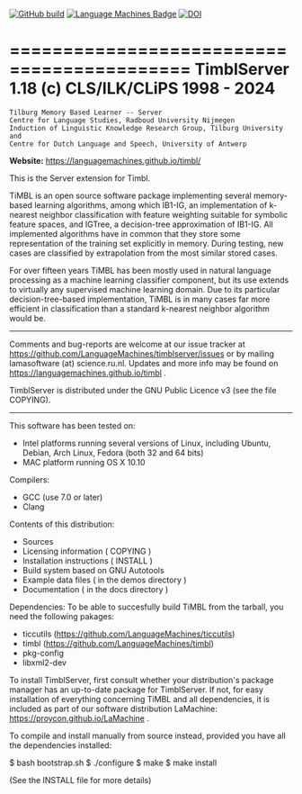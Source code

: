 [![GitHub build](https://github.com/LanguageMachines/timblserver/actions/workflows/timblserver.yml/badge.svg?branch=master)](https://github.com/LanguageMachines/timblserver/actions/)
[![Language Machines Badge](http://applejack.science.ru.nl/lamabadge.php/timblserver)](http://applejack.science.ru.nl/languagemachines/
)
[![DOI](https://zenodo.org/badge/20526237.svg)](https://zenodo.org/badge/latestdoi/20526237)

===========================================
TimblServer 1.18 (c) CLS/ILK/CLiPS 1998 - 2024
===========================================

    Tilburg Memory Based Learner -- Server
    Centre for Language Studies, Radboud University Nijmegen
    Induction of Linguistic Knowledge Research Group, Tilburg University and
    Centre for Dutch Language and Speech, University of Antwerp


**Website:** https://languagemachines.github.io/timbl/


This is the Server extension for Timbl.

TiMBL is an open source software package implementing several memory-based
learning algorithms, among which IB1-IG, an implementation of k-nearest
neighbor classification with feature weighting suitable for symbolic feature
spaces, and IGTree, a decision-tree approximation of IB1-IG. All implemented
algorithms have in common that they store some representation of the training
set explicitly in memory. During testing, new cases are classified by
extrapolation from the most similar stored cases.

For over fifteen years TiMBL has been mostly used in natural language
processing as a machine learning classifier component, but its use extends to
virtually any supervised machine learning domain. Due to its particular
decision-tree-based implementation, TiMBL is in many cases far more efficient
in classification than a standard k-nearest neighbor algorithm would be.


-----------------------------------------------------------------------

Comments and bug-reports are welcome at our issue tracker at
https://github.com/LanguageMachines/timblserver/issues or by mailing
lamasoftware (at) science.ru.nl.
Updates and more info may be found on https://languagemachines.github.io/timbl .

TimblServer is distributed under the GNU Public Licence v3
  (see the file COPYING).

-----------------------------------------------------------------------

This software has been tested on:
- Intel platforms running several versions of Linux, including Ubuntu, Debian,
  Arch Linux, Fedora (both 32 and 64 bits)
- MAC platform running OS X 10.10

Compilers:
 - GCC (use 7.0 or later)
 - Clang

Contents of this distribution:
- Sources
- Licensing information ( COPYING )
- Installation instructions ( INSTALL )
- Build system based on GNU Autotools
- Example data files ( in the demos directory )
- Documentation ( in the docs directory )

Dependencies:
To be able to succesfully build TiMBL from the tarball, you need the
following pakages:
- ticcutils (https://github.com/LanguageMachines/ticcutils)
- timbl (https://github.com/LanguageMachines/timbl)
- pkg-config
- libxml2-dev


To install TimblServer, first consult whether your distribution's package manager has an up-to-date package for TimblServer.
If not, for easy installation of everything concerning TiMBL and all dependencies, it is included as part of our software
distribution LaMachine: https://proycon.github.io/LaMachine .

To compile and install manually from source instead, provided you have all the dependencies installed:

 $ bash bootstrap.sh
 $ ./configure
 $ make
 $ make install

(See the INSTALL file for more details)
